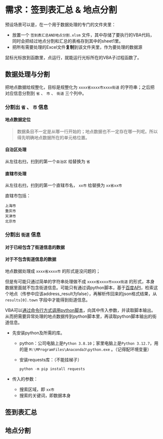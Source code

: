 # 需求：签到表汇总 & 地点分割

预设场景可以是，在一个用于数据处理的专门的文件夹里：

- 放置一个 `签到表汇总AND地点分割.xlsm` 文件，其中存储了要执行的VBA代码，同时会把经过地点分割和汇总的表格存到其中的sheet1里。
- 把所有需要处理的Excel文件**复制**到该文件夹里，作为要处理的数据源



鼠标光标放到函数里，点运行，就能运行光标所在的VBA子过程函数了。

## 数据处理与分割

把地点数据给规整化，目标是规整化为 `xxxx省xxxx市xxxx街道` 的字符串；之后把对应信息分割到 `省` 、 `市` 、 `街道` 三个列中。

### 分割出 `省` 、 `市` 信息

#### 地点数据定位

> 数据条目不一定是从哪一行开始的；地点数据也不一定存在哪一列呢。所以得先明确地点数据所在的单元格位置。



#### 自治区处理

从左往右扫，扫到的第一个`自治区` 给替换为 `省`

#### 直辖市处理

从左往右扫，扫到的第一个直辖市名， `xx市` 给替换为 `xx省xx市`

直辖市包括：

```
上海市
重庆市
天津市
北京市
```

### 分割出 `街道` 信息

#### 对于已经包含了街道信息的数据



#### 对于不包含街道信息的数据

地点数据处理成 `xxxx省xxxx市` 的形式是没问题的；

但是有可能只通过简单的字符串处理做不成 `xxxx省xxxx市xxxx街道` 的形式，本身数据里面就不包含街道信息。可能只有通过调python脚本，基于[百度API](https://lbsyun.baidu.com/faq/api?title=webapi/guide/webservice-placeapiV3/interfaceDocumentV3#%E8%A1%8C%E6%94%BF%E5%8C%BA%E5%88%92%E5%8C%BA%E5%9F%9F%E6%A3%80%E7%B4%A2%E6%8E%A5%E5%8F%A3%E8%AF%B4%E6%98%8E)，检索这个地点（传参中应该address_result为false），再解析传回来的json格式结果，从 `results[0].town` 字段中才能得到街道信息。

VBA可以[通过命令行方式调用python脚本](https://docs.pingcode.com/baike/737391)，向其中传入参数，并读取脚本输出。从而把需要异常处理的地点数据传到python脚本里，再读取python脚本输出的街道信息。

- 先安装python及所需的库。

  - python：公司电脑上是`Python 3.8.10`；家里电脑上是`Python 3.12.7`，用的是 `M:\MProgramFiles\Anaconda3\python.exe` 。（记得配环境变量）

  - 安装requests库：（不能挂梯子）

    ```python
    python -m pip install requests
    ```

    

- 传入的参数：
  - 搜索区域，即 `xx市` 
  - 搜索的关键词，即数据本身

## 签到表汇总



## 地点分割
